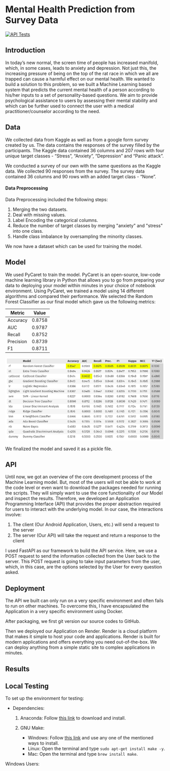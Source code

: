 # Mental Health Prediction from Survey Data

[![API Tests](https://github.com/IndraP24/mental-health-prediction/actions/workflows/test_upload.yml/badge.svg?branch=master)](https://github.com/IndraP24/mental-health-prediction/actions/workflows/test_upload.yml)

## Introduction
In today’s new normal, the screen time of people has increased manifold, which, in some
cases, leads to anxiety and depression. Not just this, the increasing pressure of being on the top of the rat race in which we all are trapped can cause a harmful effect on our mental health. 
We wanted to build a solution to this problem, so we built a Machine Learning based system that predicts the current mental health of a person according to his/her inputs to a set of personality-based questions. We aim to provide psychological assistance to users by assessing their mental stability and which can be further used to connect the user with a medical practitioner/counselor according to the need.

## Data
We collected data from Kaggle as well as from a google form survey created by us. The data contains the responses of the survey filled by the participants. The Kaggle data contained 36 columns and 207 rows with four unique target classes - “Stress”, “Anxiety”, “Depression” and “Panic attack”.

We conducted a survey of our own with the same questions as the Kaggle data. We collected 90 responses from the survey. The survey data contained 36 columns and 90 rows with an added target class - “None”.

#### Data Preprocessing
Data Preprocessing included the following steps:
1. Merging the two datasets.
2. Deal with missing values.
3. Label Encoding the categorical columns.
4. Reduce the number of target classes by merging "anxiety" and "stress" into one class.
5. Handle class imbalance by oversampling the minority classes.

We now have a dataset which can be used for training the model.

## Model
We used PyCaret to train the model. 
PyCaret is an open-source, low-code machine learning library in Python that allows you to go from preparing your data to deploying your model within minutes in your choice of notebook environment.
Using PyCaret, we trained a model using 14 different algorithms and compared their performance. We selected the Random Forest Classifier as our final model which gave us the following metrics:

| Metric | Value |
| ------ | ----- |
| Accuracy | 0.8758 |
| AUC | 0.9787 |
| Recall | 0.8752 |
| Precision | 0.8739 |
| F1 | 0.8711 |

![Alt text](image.png)

We finalized the model and saved it as a pickle file.

## API
Until now, we got an overview of the core development process of the Machine Learning model. But, most of the users will not be able to work at the code level or even want to download the packages needed for running the scripts. They will simply want to use the core functionality of our Model and inspect the results. Therefore, we developed an Application Programming Interface (API) that provides the proper abstraction required for users to interact with the underlying model.
In our case, the interactions involve:
1. The client (Our Android Application, Users, etc.) will send a request
to the server
2. The server (Our API) will take the request and return a response to the client 

I used FastAPI as our framework to build the API service. Here, we use a POST request to send the information collected from the User back to the server. This POST request is going to take input parameters from the user, which, in this case, are the options selected by the User for every question asked.

## Deployment
The API we built can only run on a very specific environment and often fails to run on other machines. To overcome this, I have encapsulated the Application in a very specific environment using Docker.

After packaging, we first git version our source codes to GitHub.

Then we deployed our Application on Render. 
Render is a cloud platform that makes it simple to host your code and applications. Render is built for modern applications and offers everything you need out-of-the-box. We can deploy anything from a simple static site to complex applications in minutes.

## Results

## Local Testing

To set up the environment for testing:

- Dependencies:
    1. Anaconda: Follow [this link](https://www.anaconda.com/download/) to download and install.

    2. GNU Make:
        - Windows: Follow [this link](https://www.technewstoday.com/install-and-use-make-in-windows/) and use any one of the mentioned ways to install.
        - Linux: Open the terminal and type `sudo apt-get install make -y`.
        - Mac: Open the terminal and type `brew install make`.

Windows Users:  
